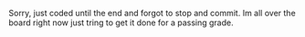 Sorry, just coded until the end and forgot to stop and commit. Im all over the board right now just tring to get it done for a passing grade. 